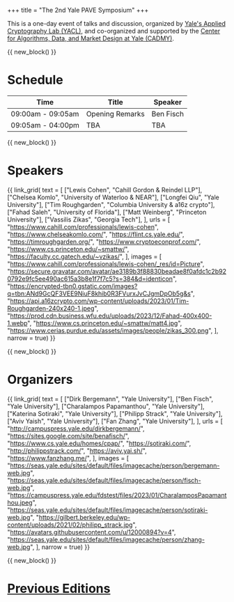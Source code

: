 +++
title = "The 2nd Yale PAVE Symposium"
+++

This is a one-day event of talks and discussion, organized by [Yale's Applied Cryptography Lab (YACL)](https://yacl.cs.yale.edu/), and co-organized and supported by the [Center for Algorithms, Data, and Market Design at Yale (CADMY)](https://cadmy.yale.edu/).


{{ new_block() }}


# Schedule

| Time             | Title            | Speaker          |
| ---------------- | ---------------- | ---------------- |
| 09:00am - 09:05am | Opening Remarks | Ben Fisch |
| 09:05am - 04:00pm | TBA        | TBA        |


{{ new_block() }}


# Speakers

{{ link_grid(
    text = [
        ["Lewis Cohen", "Cahill Gordon & Reindel LLP"],
        ["Chelsea Komlo", "University of Waterloo & NEAR"],
        ["Longfei Qiu", "Yale University"],
        ["Tim Roughgarden", "Columbia University & a16z crypto"],
        ["Fahad Saleh", "University of Florida"],
        ["Matt Weinberg", "Princeton University"],
        ["Vassilis Zikas", "Georgia Tech"],
    ],
    urls = [
        "https://www.cahill.com/professionals/lewis-cohen",
        "https://www.chelseakomlo.com/",
        "https://flint.cs.yale.edu/",
        "https://timroughgarden.org/",
        "https://www.cryptoeconprof.com/",
        "https://www.cs.princeton.edu/~smattw/",
        "https://faculty.cc.gatech.edu/~vzikas/",
    ],
    images = [
        "https://www.cahill.com/professionals/lewis-cohen/_res/id=Picture",
        "https://secure.gravatar.com/avatar/ae3189b3f88830beadae8f0afdc1c2b920792e9fc5ee490ac615a3b8e1f7f7c5?s=384&d=identicon",
        "https://encrypted-tbn0.gstatic.com/images?q=tbn:ANd9GcQF3VEE9NiuF8khib0R3FVurxJvCJgmDpOb5g&s",
        "https://api.a16zcrypto.com/wp-content/uploads/2023/01/Tim-Roughgarden-240x240-1.jpeg",
        "https://prod.cdn.business.wfu.edu/uploads/2023/12/Fahad-400x400-1.webp",
        "https://www.cs.princeton.edu/~smattw/matt4.jpg",
        "https://www.cerias.purdue.edu/assets/images/people/zikas_300.png",
    ],
    narrow = true) }}


{{ new_block() }}


# Organizers

{{ link_grid(
    text = [
        ["Dirk Bergemann", "Yale University"],
        ["Ben Fisch", "Yale University"],
        ["Charalampos Papamanthou", "Yale University"],
        ["Katerina Sotiraki", "Yale University"],
        ["Philipp Strack", "Yale University"],
        ["Aviv Yaish", "Yale University"],
        ["Fan Zhang", "Yale University"],
    ],
    urls = [
        "http://campuspress.yale.edu/dirkbergemann/",
        "https://sites.google.com/site/benafisch/",
        "https://www.cs.yale.edu/homes/cpap/",
        "https://sotiraki.com/",
        "http://philippstrack.com/",
        "https://aviv.yai.sh/",
        "https://www.fanzhang.me/",
    ],
    images = [
        "https://seas.yale.edu/sites/default/files/imagecache/person/bergemann-web.jpg",
        "https://seas.yale.edu/sites/default/files/imagecache/person/fisch-web.jpg",
        "https://campuspress.yale.edu/fdstest/files/2023/01/CharalamposPapamanthou.jpeg",
        "https://seas.yale.edu/sites/default/files/imagecache/person/sotiraki-web.jpg",
        "https://gilbert.berkeley.edu/wp-content/uploads/2021/02/philipp_strack.jpg",
        "https://avatars.githubusercontent.com/u/12000894?v=4",
        "https://seas.yale.edu/sites/default/files/imagecache/person/zhang-web.jpg",
    ],
    narrow = true) }}


{{ new_block() }}


# [Previous Editions](./previous)